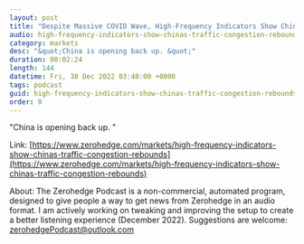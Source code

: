 ```yaml
---
layout: post
title: "Despite Massive COVID Wave, High-Frequency Indicators Show China's Traffic Congestion Rebounds "
audio: high-frequency-indicators-show-chinas-traffic-congestion-rebounds-1
category: markets
desc: "&quot;China is opening back up. &quot;"
duration: 00:02:24
length: 144
datetime: Fri, 30 Dec 2022 03:40:00 +0000
tags: podcast
guid: high-frequency-indicators-show-chinas-traffic-congestion-rebounds-0
order: 0
---
```

&quot;China is opening back up. &quot;

Link: [https://www.zerohedge.com/markets/high-frequency-indicators-show-chinas-traffic-congestion-rebounds](https://www.zerohedge.com/markets/high-frequency-indicators-show-chinas-traffic-congestion-rebounds)

About: The Zerohedge Podcast is a non-commercial, automated program, designed to give people a way to get news from Zerohedge in an audio format.  I am actively working on tweaking and improving the setup to create a better listening experience (December 2022).  Suggestions are welcome: [zerohedgePodcast@outlook.com](mailto:zerohedgePodcast@outlook.com)